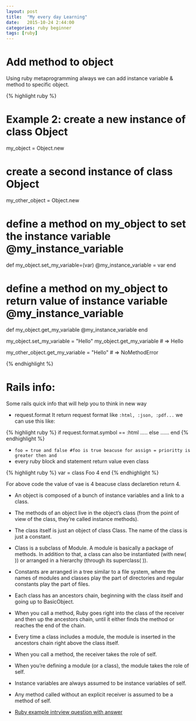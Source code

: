 ```yaml
---
layout: post
title:  "My every day Learning"
date:   2015-10-24 2:44:00
categories: ruby beginner
tags: [ruby]
---
```


# Add method to object
Using ruby metaprogramming always we can add instance variable & method to specific object.

{% highlight ruby %}
# Example 2: create a new instance of class Object
my_object = Object.new

# create a second instance of class Object
my_other_object = Object.new

# define a method on my_object to set the instance variable @my_instance_variable
def my_object.set_my_variable=(var)
  @my_instance_variable = var
end

# define a method on my_object to return value of instance variable @my_instance_variable
def my_object.get_my_variable
  @my_instance_variable
end

my_object.set_my_variable = "Hello"
my_object.get_my_variable # => Hello

my_other_object.get_my_variable = "Hello" # => NoMethodError

{% endhighlight %}
    
# Rails info:
Some rails quick info that will help you to think in new way

* request.format
It return request format like `:html, :json, :pdf...`
we can use this like:

{% highlight ruby %}
if request.format.symbol == :html
   .....
else
    ......
end
{% endhighlight %}

* `foo = true and false #foo is true beacuse for assign = prioritty is greater then and `
* every ruby block and statement return value even class

{% highlight ruby %}
var = class Foo
  4
end
{% endhighlight %}

For above code the value of vae is 4 beacuse class declaretion return 4.

* An object is composed of a bunch of instance variables and a link
to a class.

* The methods of an object live in the object’s class (from the point
of view of the class, they’re called instance methods).

* The class itself is just an object of class Class. The name of the
class is just a constant.

* Class is a subclass of Module. A module is basically a package of
methods. In addition to that, a class can also be instantiated (with
new( )) or arranged in a hierarchy (through its superclass( )).

* Constants are arranged in a tree similar to a file system, where
the names of modules and classes play the part of directories and
regular constants play the part of files.

* Each class has an ancestors chain, beginning with the class itself
and going up to BasicObject.

* When you call a method, Ruby goes right into the class of the
receiver and then up the ancestors chain, until it either finds the
method or reaches the end of the chain.

* Every time a class includes a module, the module is inserted in
the ancestors chain right above the class itself.

* When you call a method, the receiver takes the role of self.

* When you’re defining a module (or a class), the module takes the
role of self.

* Instance variables are always assumed to be instance variables of
self.

* Any method called without an explicit receiver is assumed to be a
method of self. 

* [Ruby example intrview question with answer](https://github.com/gregstallings/ruby-trivia)
